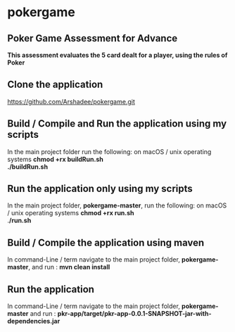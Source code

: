 # pokergame
## Poker Game Assessment for Advance

**This assessment evaluates the 5 card dealt for a player, using the rules of Poker**

## Clone the application
https://github.com/Arshadee/pokergame.git

## Build / Compile and Run the application using my scripts
In the main project folder run the following: on macOS / unix operating systems
**chmod +rx buildRun.sh** <br>
**./buildRun.sh**

## Run the application only using my scripts
In the main project folder, **pokergame-master**, run the following: on macOS / unix operating systems
**chmod +rx run.sh** <br>
.**/run.sh**

## Build / Compile the application using maven
In command-Line / term navigate to the main project folder, **pokergame-master**,
and run : **mvn clean install**  

## Run the application  
In command-Line / term navigate to the main project folder, **pokergame-master**
and run : **pkr-app/target/pkr-app-0.0.1-SNAPSHOT-jar-with-dependencies.jar**  
